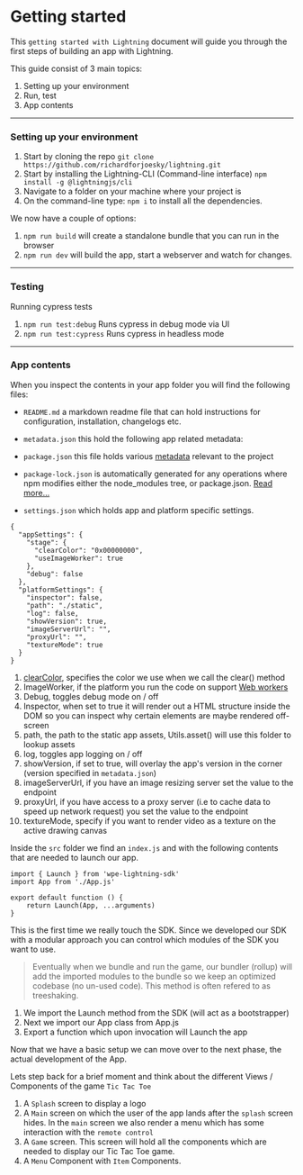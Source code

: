# Getting started

This `getting started with Lightning` document will guide you through the first steps of building an app with Lightning.

This guide consist of 3 main topics: 
1. Setting up your environment
2. Run, test 
3. App contents


---
### Setting up your environment

1. Start by cloning the repo `git clone https://github.com/richardforjoesky/lightning.git`
2. Start by installing the Lightning-CLI (Command-line interface) `npm install -g @lightningjs/cli`
3. Navigate to a folder on your machine where your project is
4. On the command-line type: `npm i` to install all the dependencies.

We now have a couple of options: 

1. `npm run build` will create a standalone bundle that you can run in the browser
2. `npm run dev` will build the app, start a webserver and watch for changes.

---
### Testing

Running cypress tests

1. `npm run test:debug` Runs cypress in debug mode via UI
2. `npm run test:cypress` Runs cypress in headless mode

---
### App contents

When you inspect the contents in your app folder you will find the following files: 

* `README.md` a markdown readme file that can hold instructions for configuration, installation, changelogs etc.
* `metadata.json` this hold the following app related metadata:

* `package.json` this file holds various [metadata](https://nodejs.org/en/knowledge/getting-started/npm/what-is-the-file-package-json/) relevant to the project

* `package-lock.json` is automatically generated for any operations where npm modifies either the node_modules tree, or package.json. [Read more...](https://docs.npmjs.com/files/package-lock.json)
* `settings.json` which holds app and platform specific settings.

```
{
  "appSettings": {
    "stage": {
      "clearColor": "0x00000000",
      "useImageWorker": true
    },
    "debug": false
  },
  "platformSettings": {
    "inspector": false,
    "path": "./static",
    "log": false,
    "showVersion": true,
    "imageServerUrl": "",
    "proxyUrl": "",
    "textureMode": true
  }
}
```

1. [clearColor](https://developer.mozilla.org/en-US/docs/Web/API/WebGLRenderingContext/clearColor), specifies the color we use when we call the clear() method
2. ImageWorker, if the platform you run the code on support [Web workers](https://developer.mozilla.org/en-US/docs/Web/API/Web_Workers_API)
3. Debug, toggles debug mode on / off
4. Inspector, when set to true it will render out a HTML structure inside the DOM so you can inspect why certain elements are maybe rendered off-screen
5. path, the path to the static app assets, Utils.asset() will use this folder to lookup assets
6. log, toggles app logging on / off
7. showVersion, if set to true, will overlay the app's version in the corner (version specified in `metadata.json`)
8. imageServerUrl, if you have an image resizing server set the value to the endpoint
9. proxyUrl, if you have access to a proxy server (i.e to cache data to speed up network request) you set the value to the endpoint
10. textureMode, specify if you want to render video as a texture on the active drawing canvas


Inside the `src` folder we find an `index.js` and with the following contents that are needed to launch our app.

```
import { Launch } from 'wpe-lightning-sdk'
import App from './App.js'

export default function () {
    return Launch(App, ...arguments)
}
```

This is the first time we really touch the SDK. Since we developed our SDK with a modular approach you can control which 
modules of the SDK you want to use.

> Eventually when we bundle and run the game, our bundler (rollup) will add the imported modules to the bundle so we keep an optimized codebase (no un-used code). This method is often refered to as treeshaking.

1. We import the Launch method from the SDK (will act as a bootstrapper) 
2. Next we import our App class from App.js
3. Export a function which upon invocation will Launch the app

Now that we have a basic setup we can move over to the next phase, the actual development of the App.

Lets step back for a brief moment and think about the different Views / Components of the game  `Tic Tac Toe`

1. A `Splash` screen to display a logo
2. A `Main` screen on which the user of the app lands after the `splash` screen hides. In the `main` screen we also render a menu
which has some interaction with the `remote control`
3. A `Game` screen. This screen will hold all the components which are needed to display our Tic Tac Toe game.
4. A `Menu` Component with `Item` Components.











































 

